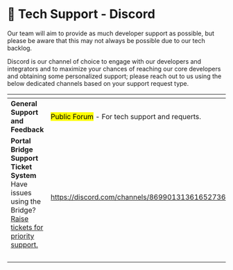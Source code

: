 # 🛂 Tech Support - Discord

Our team will aim to provide as much developer support as possible, but please be aware that this may not always be possible due to our tech backlog.

Discord is our channel of choice to engage with our developers and integrators and to maximize your chances of reaching our core developers and obtaining some personalized support; please reach out to us using the below dedicated channels based on your support request type.



<table data-view="cards"><thead><tr><th></th><th></th><th></th></tr></thead><tbody><tr><td><strong>General Support and Feedback</strong></td><td><mark style="background-color:yellow;">Public Forum</mark> - For tech support and requerts.<br></td><td><p></p><p></p><p><a href="https://discord.com/channels/869901313616527360/1136807222513508413">https://discord.com/channels/869901313616527360/1136807222513508413</a></p></td></tr><tr><td><strong>Portal Bridge Support Ticket System</strong><br>Have issues using the Bridge? <a href="portal-bridge-support.md">Raise tickets for priority support.</a><br><br></td><td><a href="https://discord.com/channels/869901313616527360/1249704473287200911">https://discord.com/channels/869901313616527360/1249704473287200911</a></td><td></td></tr><tr><td></td><td></td><td></td></tr></tbody></table>

